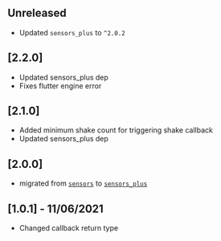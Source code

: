 ## Unreleased

* Updated `sensors_plus` to `^2.0.2`

## [2.2.0]

* Updated sensors_plus dep
* Fixes flutter engine error

## [2.1.0]

* Added minimum shake count for triggering shake callback
* Updated sensors_plus dep

## [2.0.0]

* migrated from [`sensors`](https://pub.dev/packages/sensors) to [`sensors_plus`](https://pub.dev/packages/sensors_plus)

## [1.0.1] - 11/06/2021

* Changed callback return type
